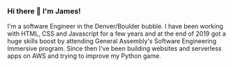 ### Hi there 👋 I'm James!
I'm a software Engineer in the Denver/Boulder bubble.
I have been working with HTML, CSS and Javascript for a few years and at the end of 2019 got a huge skills boost by attending General Assembly's Software Engineering Immersive program.
Since then I've been building websites and serverless apps on AWS and trying to improve my Python game.

<!--
**jamrod/jamrod** is a ✨ _special_ ✨ repository because its `README.md` (this file) appears on your GitHub profile.

Here are some ideas to get you started:

- 🔭 I’m currently working on ...
- 🌱 I’m currently learning ...
- 👯 I’m looking to collaborate on ...
- 🤔 I’m looking for help with ...
- 💬 Ask me about ...
- 📫 How to reach me: ...
- 😄 Pronouns: ...
- ⚡ Fun fact: ...
-->
